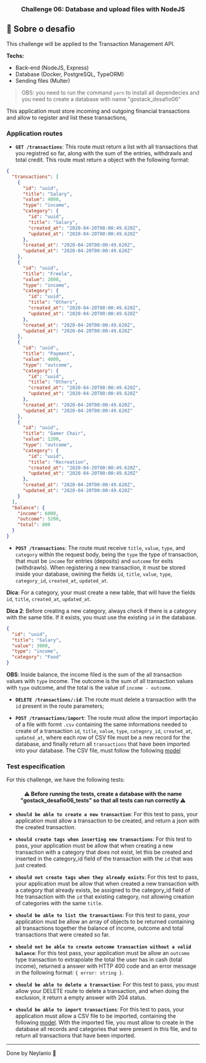 <h3 align="center">
  Challenge 06: Database and upload files with NodeJS
</h3>

## :rocket: Sobre o desafio

This challenge will be applied to the Transaction Management API.

**Techs:**
- Back-end (NodeJS, Express)
- Database (Docker, PostgreSQL, TypeORM)
- Sending files (Multer)

> OBS: you need to run the command `yarn` to install all dependecies and you need to create a database with name "gostack_desafio06"

This application must store incoming and outgoing financial transactions and allow to register and list these transactions,

### Application routes

- **`GET /transactions`**: This route must return a list with all transactions that you registred so far, along with the sum of the entries, withdrawls and total credit. This route must return a object with the following format:

```json
{
  "transactions": [
    {
      "id": "uuid",
      "title": "Salary",
      "value": 4000,
      "type": "income",
      "category": {
        "id": "uuid",
        "title": "Salary",
        "created_at": "2020-04-20T00:00:49.620Z",
        "updated_at": "2020-04-20T00:00:49.620Z"
      },
      "created_at": "2020-04-20T00:00:49.620Z",
      "updated_at": "2020-04-20T00:00:49.620Z"
    },
    {
      "id": "uuid",
      "title": "Freela",
      "value": 2000,
      "type": "income",
      "category": {
        "id": "uuid",
        "title": "Others",
        "created_at": "2020-04-20T00:00:49.620Z",
        "updated_at": "2020-04-20T00:00:49.620Z"
      },
      "created_at": "2020-04-20T00:00:49.620Z",
      "updated_at": "2020-04-20T00:00:49.620Z"
    },
    {
      "id": "uuid",
      "title": "Payment",
      "value": 4000,
      "type": "outcome",
      "category": {
        "id": "uuid",
        "title": "Others",
        "created_at": "2020-04-20T00:00:49.620Z",
        "updated_at": "2020-04-20T00:00:49.620Z"
      },
      "created_at": "2020-04-20T00:00:49.620Z",
      "updated_at": "2020-04-20T00:00:49.620Z"
    },
    {
      "id": "uuid",
      "title": "Gamer Chair",
      "value": 1200,
      "type": "outcome",
      "category": {
        "id": "uuid",
        "title": "Recreation",
        "created_at": "2020-04-20T00:00:49.620Z",
        "updated_at": "2020-04-20T00:00:49.620Z"
      },
      "created_at": "2020-04-20T00:00:49.620Z",
      "updated_at": "2020-04-20T00:00:49.620Z"
    }
  ],
  "balance": {
    "income": 6000,
    "outcome": 5200,
    "total": 800
  }
}
```

- **`POST /transactions`**: The route must receive `title`, `value`, `type`, and `category` within the request body, being the `type` the type of transaction, that must be `income` for entries (deposits) and `outcome` for exits (withdrawls). When registering a new transaction, it must be stored inside your database, owining the fields `id`, `title`, `value`, `type`, `category_id`, `created_at`, `updated_at`.

**Dica**: For a category, your must create a new table, that will have the fields `id`, `title`, `created_at`, `updated_at`.

**Dica 2**: Before creating a new category, always check if there is a category with the same title. If it exists, you must use the existing `id` in the database.

```json
{
  "id": "uuid",
  "title": "Salary",
  "value": 3000,
  "type": "income",
  "category": "Food"
}
```

**OBS**: Inside balance, the income filed is the sum of the all transaction values with `type` income. The outcome is the sum of all transaction values with `type` outcome, and the total is the value of `income - outcome`.

- **`DELETE /transactions/:id`**: The route must delete a transaction with the `id` present in the route parameters;

* **`POST /transactions/import`**: The route must allow the import importação of a file with formt `.csv` containing the same informations needed to create of a transaction `id`, `title`, `value`, `type`, `category_id`, `created_at`, `updated_at`, where each row of CSV file must be a new record for the database, and finally return all `transactions` that have been imported into your database. The CSV file, must follow the following [model](./assets/file.csv)

### Test especification

For this challenge, we have the following tests:

<h4 align="center">
  ⚠️ Before running the tests, create a database with the name "gostack_desafio06_tests" so that all tests can run correctly ⚠️
</h4>

- **`should be able to create a new transaction`**: For this test to pass, your application must allow a transaction to be created, and return a json with the created transaction.

* **`should create tags when inserting new transactions`**: For this test to pass, your application must be allow that when creating a new transaction with a category that does not exist, let this be created and inserted in the category_id field of the transaction with the `id` that was just created.

- **`should not create tags when they already exists`**: For this test to pass, your application must be allow that when created a new transaction with a category that already exists, be assigned to the category_id field of hte transaction with the `id` that existing category, not allowing creation of categories with the same `title`.

* **`should be able to list the transactions`**: For this test to pass, your application must be allow an array of objects to be returned containing all transactions together the balance of income, outcome and total transactions that were created so far.

- **`should not be able to create outcome transaction without a valid balance`**: For this test pass, your application must be allow an `outcome` type transaction to extrapolate the total the user has in cash (total income), returned a answer with HTTP 400 code and an error message in the following format: `{ error: string }`.

* **`should be able to delete a transaction`**: For this test to pass, you must allow your DELETE route to delete a transaction, and when doing the exclusion, it return a empty answer with 204 status.

- **`should be able to import transactions`**: For this test to pass, your application must allow a CSV file to be imported, containing the following [model](./assets/file.csv). With the imported file, you must allow to create in the database all records and categories that were present in this file, and to return all transactions that have been imported.

---

Done by Neylanio :wave:
